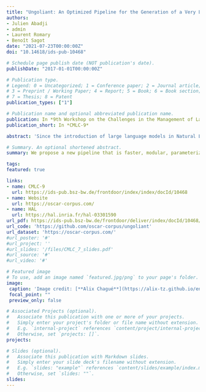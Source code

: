 ```yaml
---
title: "Ungoliant: An Optimized Pipeline for the Generation of a Very Large-Scale Multilingual Web Corpus"
authors:
- Julien Abadji
- admin
- Laurent Romary
- Benoît Sagot
date: "2021-07-23T00:00:00Z"
doi: "10.14618/ids-pub-10468"

# Schedule page publish date (NOT publication's date).
publishDate: "2017-01-01T00:00:00Z"

# Publication type.
# Legend: 0 = Uncategorized; 1 = Conference paper; 2 = Journal article;
# 3 = Preprint / Working Paper; 4 = Report; 5 = Book; 6 = Book section;
# 7 = Thesis; 8 = Patent
publication_types: ["1"]

# Publication name and optional abbreviated publication name.
publication: In *9th Workshop on the Challenges in the Management of Large Corpora*
publication_short: In *CMLC-9*

abstract: 'Since the introduction of large language models in Natural Language Processing, large raw corpora have played a crucial role in Computational Linguistics. However, most of these large raw corpora are either available only for English or not available to the general public due to copyright issues. Nevertheless, there are some examples of freely available multilingual corpora for training Deep Learning NLP models, such as the OSCAR and Paracrawl corpora. However, they have quality issues, especially for low-resource languages. Moreover, recreating or updating these corpora is very complex. In this work, we try to reproduce and improve the goclassy pipeline used to create the OSCAR corpus. We propose a new pipeline that is faster, modular, parameterizable, and well documented. We use it to create a corpus similar to OSCAR but larger and based on recent data. Also, unlike OSCAR, the metadata information is at the document level. We release our pipeline under an open source license and publish the corpus under a research-only license.'

# Summary. An optional shortened abstract.
summary: We propose a new pipeline that is faster, modular, parameterizable, and well documented. We use it to create a corpus similar to OSCAR but larger and based on recent data.

tags:
featured: true

links:
- name: CMLC-9
  url: https://ids-pub.bsz-bw.de/frontdoor/index/index/docId/10468
- name: Website
  url: https://oscar-corpus.com/
- name: HAL
  url: https://hal.inria.fr/hal-03301590
url_pdf: https://ids-pub.bsz-bw.de/frontdoor/deliver/index/docId/10468/file/Abadji_Suarez_Romary_Ungoliant_2021.pdf
url_code: 'https://github.com/oscar-corpus/ungoliant'
url_dataset: 'https://oscar-corpus.com/'
#url_poster: '#'
#url_project: ''
#url_slides: '/files/CMLC_7_slides.pdf'
#url_source: '#'
#url_video: '#'

# Featured image
# To use, add an image named `featured.jpg/png` to your page's folder. 
image:
 caption: 'Image credit: [**Alix Chagué**](https://alix-tz.github.io/en/index.html)'
 focal_point: ""
 preview_only: false

# Associated Projects (optional).
#   Associate this publication with one or more of your projects.
#   Simply enter your project's folder or file name without extension.
#   E.g. `internal-project` references `content/project/internal-project/index.md`.
#   Otherwise, set `projects: []`.
projects:

# Slides (optional).
#   Associate this publication with Markdown slides.
#   Simply enter your slide deck's filename without extension.
#   E.g. `slides: "example"` references `content/slides/example/index.md`.
#   Otherwise, set `slides: ""`.
slides:
---
```

